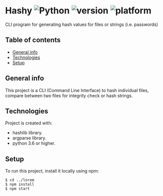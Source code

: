 # Hashy  ![Python](https://img.shields.io/badge/-Python-black?style=flat&logo=Python) ![version](https://img.shields.io/badge/version-v1.0-blueviolet) ![platform](https://img.shields.io/badge/platform-windows%20%7C%20macos%20%7C%20linux-lightgrey)

CLI program for generating hash values for files or strings (i.e. passwords)

## Table of contents
* [General info](#general-info)
* [Technologies](#technologies)
* [Setup](#setup)

## General info
This project is a CLI (Command Line Interface) to hash individual files, compare between two files for integrity check or hash strings.

## Technologies
Project is created with:
* hashlib library.
* argparse library.
* python 3.6 or higher.

## Setup
To run this project, install it locally using npm:

```
$ cd ../lorem
$ npm install
$ npm start
```
